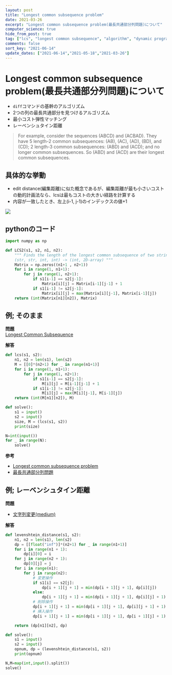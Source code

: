 ```yaml
---
layout: post
title: "Longest common subsequence problem"
date: 2021-03-26
excerpt: "Longest common subsequence problem(最長共通部分列問題)について"
computer_science: true
hide_from_post: true
tag: ["lcs", "longest common subsequence", "algorithm", "dynamic programming"]
comments: false
sort_key: "2021-06-14"
update_dates: ["2021-06-14","2021-05-18","2021-03-26"]
---
```


# Longest common subsequence problem(最長共通部分列問題)について
 - `diff`コマンドの基幹のアルゴリズム
 - 2つの列の最長共通部分を見つけるアルゴリズム
 - 最小コスト弾性マッチング
 - レーベンシュタイン距離

> For example, consider the sequences (ABCD) and (ACBAD). They have 5 length-2 common subsequences: (AB), (AC), (AD), (BD), and (CD); 2 length-3 common subsequences: (ABD) and (ACD); and no longer common subsequences. So (ABD) and (ACD) are their longest common subsequences.

## 具体的な挙動
 - edit distance(編集距離)に似た概念であるが、編集距離が最も小さいコストの動的計画法なら、lcsは最もコストの大きい経路を計算する
 - 内容が一致したとき、左上(i-1, j-1)のインデックスの値+1

<div>
  <img src="https://user-images.githubusercontent.com/4949982/112627153-8d208000-8e74-11eb-86c1-c4e0ca89e6d7.png">
</div>

## pythonのコード

```python
import numpy as np

def LCS2(s1, s2, n1, n2):
    """ Finds the length of the longest common subsequence of two strings
    (str, str, int, int) -> (int, 2D-array) """
    Matrix = np.zeros((n1+1 , n2+1))
    for i in range(1, n1+1):
        for j in range(1, n2+1):
            if s1[i-1] == s2[j-1]:
                Matrix[i][j] = Matrix[i-1][j-1] + 1
            if s1[i-1] != s2[j-1]:
                Matrix[i][j] = max(Matrix[i][j-1], Matrix[i-1][j])
    return (int(Matrix[n1][n2]), Matrix)
```

## 例; そのまま

**問題**  
[Longest Common Subsequence](https://judge.u-aizu.ac.jp/onlinejudge/description.jsp?id=ALDS1_10_C)  

**解答**  
```python
def lcs(s1, s2):
    n1, n2 = len(s1), len(s2)
    M = [[0]*(n2+1) for _ in range(n1+1)]
    for i in range(1, n1+1):
        for j in range(1, n2+1):
            if s1[i-1] == s2[j-1]:
                M[i][j] = M[i-1][j-1] + 1
            if s1[i-1] != s2[j-1]:
                M[i][j] = max(M[i][j-1], M[i-1][j])
    return (int(M[n1][n2]), M)

def solve():
    s1 = input()
    s2 = input()
    size, M = (lcs(s1, s2))
    print(size)

N=int(input())
for _ in range(N):
    solve()
```
**参考**  
 - [Longest common subsequence problem](https://en.wikipedia.org/wiki/Longest_common_subsequence_problem)
 - [最長共通部分列問題](https://ja.wikipedia.org/wiki/%E6%9C%80%E9%95%B7%E5%85%B1%E9%80%9A%E9%83%A8%E5%88%86%E5%88%97%E5%95%8F%E9%A1%8C)


## 例; レーベンシュタイン距離

**問題**  
 - [文字列変更(medium)](https://yukicoder.me/problems/no/225)
  
**解答**  

```python
def levenshtein_distance(s1, s2):
    n1, n2 = len(s1), len(s2)
    dp = [[float("inf")]*(n2+1) for _ in range(n1+1)]
    for i in range(n1 + 1):
        dp[i][0] = i
    for j in range(n2 + 1):
        dp[0][j] = j
    for i in range(n1):
        for j in range(n2):
            # 変更操作
            if s1[i] == s2[j]:
                dp[i + 1][j + 1] = min(dp[i + 1][j + 1], dp[i][j])
            else:
                dp[i + 1][j + 1] = min(dp[i + 1][j + 1], dp[i][j] + 1)
            # 削除操作
            dp[i + 1][j + 1] = min(dp[i + 1][j + 1], dp[i][j + 1] + 1)
            # 挿入操作
            dp[i + 1][j + 1] = min(dp[i + 1][j + 1], dp[i + 1][j] + 1)

    return (dp[n1][n2], dp)

def solve():
    s1 = input()
    s2 = input()
    opnum, dp = (levenshtein_distance(s1, s2))
    print(opnum)

N,M=map(int,input().split())
solve()
```
